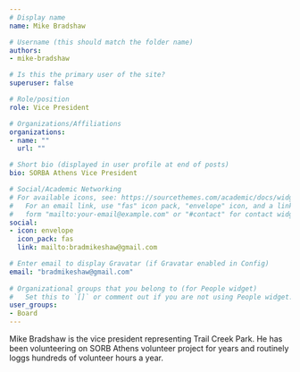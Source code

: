 ```yaml
---
# Display name
name: Mike Bradshaw

# Username (this should match the folder name)
authors:
- mike-bradshaw

# Is this the primary user of the site?
superuser: false

# Role/position
role: Vice President

# Organizations/Affiliations
organizations:
- name: ""
  url: ""

# Short bio (displayed in user profile at end of posts)
bio: SORBA Athens Vice President

# Social/Academic Networking
# For available icons, see: https://sourcethemes.com/academic/docs/widgets/#icons
#   For an email link, use "fas" icon pack, "envelope" icon, and a link in the
#   form "mailto:your-email@example.com" or "#contact" for contact widget.
social:
- icon: envelope
  icon_pack: fas
  link: mailto:bradmikeshaw@gmail.com

# Enter email to display Gravatar (if Gravatar enabled in Config)
email: "bradmikeshaw@gmail.com"
  
# Organizational groups that you belong to (for People widget)
#   Set this to `[]` or comment out if you are not using People widget.  
user_groups:
- Board
---
```


Mike Bradshaw is the vice president representing Trail Creek Park. He has been volunteering on SORB Athens volunteer project for years and routinely loggs hundreds of volunteer hours a year.
